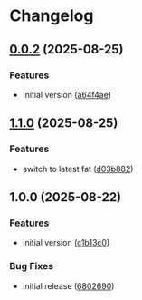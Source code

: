 # Changelog

## [0.0.2](https://github.com/ChainSafe/infra-docker/compare/fil-snapshots-archive-v0.0.1...fil-snapshots-archive-v0.0.2) (2025-08-25)


### Features

* Initial version ([a64f4ae](https://github.com/ChainSafe/infra-docker/commit/a64f4ae0f4792208b50d5814fc159743cccddcb8))

## [1.1.0](https://github.com/ChainSafe/infra-docker/compare/fil-snapshots-archive-v1.0.0...fil-snapshots-archive-v1.1.0) (2025-08-25)


### Features

* switch to latest fat ([d03b882](https://github.com/ChainSafe/infra-docker/commit/d03b88234d31bfa9d494e4eca8c46fe7fc304b1c))

## 1.0.0 (2025-08-22)


### Features

* initial version ([c1b13c0](https://github.com/ChainSafe/infra-docker/commit/c1b13c0037f3abe57a89dd94885101d81c6dd8e0))


### Bug Fixes

* initial release ([6802690](https://github.com/ChainSafe/infra-docker/commit/6802690fc99bcb71e7aecf8509fa78ee41ce83c4))
